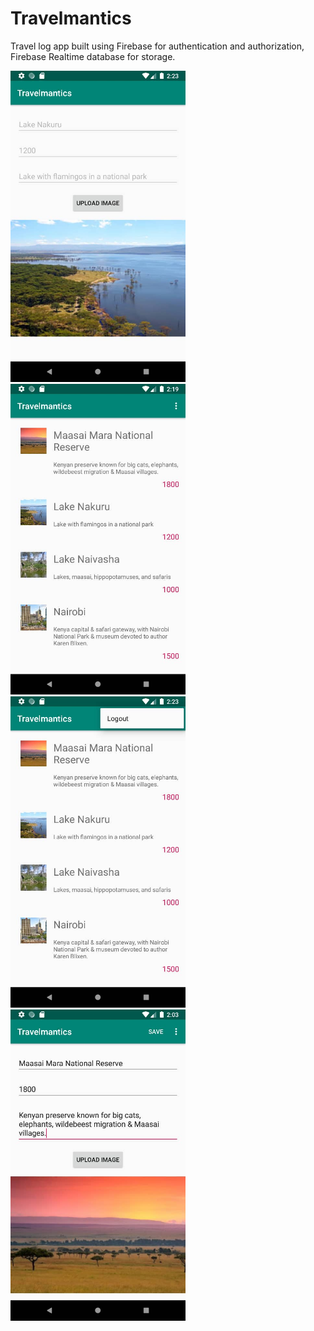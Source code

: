 # Travelmantics
Travel log app built using Firebase for authentication and authorization, Firebase Realtime database for storage.


<img src="https://github.com/Perpetua-Kabute/TravelMantics/blob/master/screenshots/image1.jpg" width="280"/>
<img src="https://github.com/Perpetua-Kabute/TravelMantics/blob/master/screenshots/image2.jpg" width="280"/> 
<img src="https://github.com/Perpetua-Kabute/TravelMantics/blob/master/screenshots/image3.jpg" width="280"/>
<img src="https://github.com/Perpetua-Kabute/TravelMantics/blob/master/screenshots/image4.jpg" width="280"/>